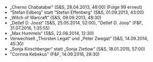 - „Cherno Chabatabei“ (S&S, 28.04.2013, 48:00) (Folge 99 erneut)
- “Stefan Edberg” statt “Stefan Effenberg” (S&S, 01.09.2013, 43:00)
- „Witch of Warcraft“ (S&S, 08.09.2013, 48:30)
- „Detlef D. Joost“ (S&S, 25.05.2014, 52:00), "Detlef D. Joop" (F&F, 31.07.2016, 1:35:55)
- „Max Hummels“ (S&S, 22.06.2014, 12:30)
- Verwechselt „Thorsten Legat“ und „Peter Zwegat“ (S&S, 14.09.2014, 45:30)
- „Sonja Kirschberger“ statt „Sonja Zietlow“ (S&S, 18.01.2015, 57:00)
- "Corinna Kebekus" (F&F, 14.09.2016, 28:30)
  
